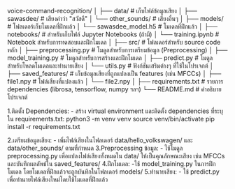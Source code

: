 voice-command-recognition/
│
├── data/                             # เก็บไฟล์ข้อมูลเสียง
│   ├── sawasdee/                     # เสียงคำว่า "สวัสดี"
│   └── other_sounds/                 # เสียงอื่นๆ
│
├── models/                           # โฟลเดอร์เก็บโมเดลที่ฝึกแล้ว
│   └── sawasdee_model.h5             # โมเดลที่ฝึกแล้ว
│
├── notebooks/                        # สำหรับเก็บไฟล์ Jupyter Notebooks (ถ้ามี)
│   └── training.ipynb                # Notebook สำหรับการทดสอบและฝึกโมเดล
│
├── src/                              # โฟลเดอร์สำหรับ source code หลัก
│   ├── preprocessing.py              # โมดูลสำหรับการเตรียมข้อมูล (Preprocessing)
│   ├── model_training.py             # โมดูลสำหรับการสร้างและฝึกโมเดล
│   ├── predict.py                    # โมดูลสำหรับโหลดโมเดลและทำนายเสียง
│   └── utils.py                      # ฟังก์ชันเสริมต่างๆ ที่ใช้ในโปรเจกต์
│
├── saved_features/                   # เก็บข้อมูลเสียงที่ถูกแปลงเป็น features (เช่น MFCCs)
│   ├── file1.npy                     # ไฟล์เสียงที่แปลงแล้ว
│   └── file2.npy
│
├── requirements.txt                  # รายการ dependencies (librosa, tensorflow, numpy ฯลฯ)
└── README.md                         # คำอธิบายโปรเจกต์




1.ติดตั้ง Dependencies:
    - สร้าง virtual environment และติดตั้ง dependencies ที่ระบุใน requirements.txt:
    python3 -m venv venv
    source venv/bin/activate
    pip install -r requirements.txt

2.เตรียมข้อมูลเสียง:
    - เพิ่มไฟล์เสียงในโฟลเดอร์ data/hello_volkswagen/ และ data/other_sounds/ ตามที่กำหนด
3.Preprocessing ข้อมูล:
    - ใช้โมดูล preprocessing.py เพื่อแปลงไฟล์เสียงทั้งหมดใน data/ ให้เป็นคุณลักษณะเสียง เช่น MFCCs และบันทึกผลลัพธ์ใน saved_features/
4.ฝึกโมเดล:
    -ใช้ model_training.py ในการฝึกโมเดล โดยโมเดลที่ฝึกแล้วจะถูกบันทึกในโฟลเดอร์ models/
5.ทำนายเสียง:
    - ใช้ predict.py เพื่อทำนายไฟล์เสียงใหม่โดยใช้โมเดลที่ฝึกแล้ว